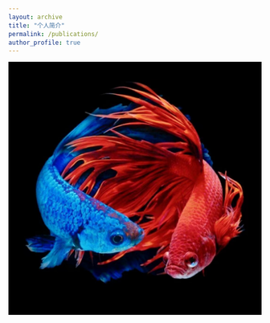 ```yaml
---
layout: archive
title: "个人简介"
permalink: /publications/
author_profile: true
---
```

![个人信息](/images/touxiang.png)          
